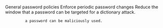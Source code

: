 General password policies
	Enforce periodic password changes
		Reduce the window that
			 a password can be targeted for a dictionary attack.

			 a password can be maliciously used.

